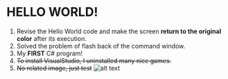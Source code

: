 ﻿# HELLO WORLD!
1. Revise the Hello World code and make the screen **return to the original color** after its execution.
2. Solved the problem of flash back of the command window.
3. My **FIRST** C# program!
4. ~~To install VisualStudio, I uninstalled many nice games.~~
5. ~~No related image, just test~~
![alt text](http://img.hb.aicdn.com/1f444edccc4bdf4b89c131ece8f82ef874bcc54c25d0b-CZ5ejV_fw658)